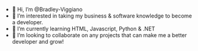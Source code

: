 - 👋 Hi, I’m @Bradley-Viggiano
- 👀 I’m interested in taking my business & software knowledge to become a developer.
- 🌱 I’m currently learning HTML, Javascript, Python & .NET
- 💞️ I’m looking to collaborate on any projects that can make me a better developer and grow!

<!---
Bradley-Viggiano/Bradley-Viggiano is a ✨ special ✨ repository because its `README.md` (this file) appears on your GitHub profile.
You can click the Preview link to take a look at your changes.
--->
